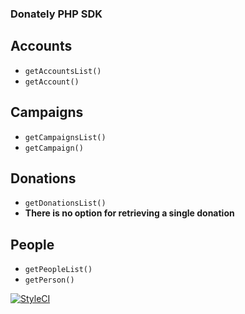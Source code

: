 ### Donately PHP SDK

## Accounts
- `getAccountsList()`
- `getAccount()`

## Campaigns
- `getCampaignsList()`
- `getCampaign()`

## Donations
- `getDonationsList()`
- __There is no option for retrieving a single donation__

## People
- `getPeopleList()`
- `getPerson()`

[![StyleCI](https://styleci.io/repos/113628283/shield?branch=master)](https://styleci.io/repos/113628283)